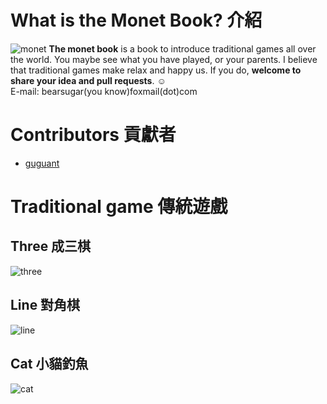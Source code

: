# What is the Monet Book? 介紹
![monet](https://github.com/Guguant/kitty-book/blob/master/kitty.png)  **The monet book** is a book to introduce traditional games all over the world. You maybe see what you have played, or your parents.
I believe that traditional games make relax and happy us. If you do, **welcome to share your idea and pull requests**. :relaxed:  
E-mail: bearsugar(you know)foxmail(dot)com

# Contributors 貢獻者
* [guguant](https://github.com/Guguant)

# Traditional game 傳統遊戲

## Three 成三棋
  ![three](https://github.com/Guguant/bear/blob/master/demo-picture/three.png)

## Line 對角棋
  ![line](https://github.com/Guguant/bear/blob/master/demo-picture/line.png)

## Cat 小貓釣魚
  ![cat](https://github.com/Guguant/bear/blob/master/demo-picture/cat.png)
